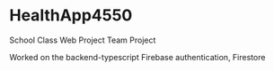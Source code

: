 # HealthApp4550

School Class Web Project
Team Project

Worked on the backend-typescript 
Firebase authentication, Firestore
